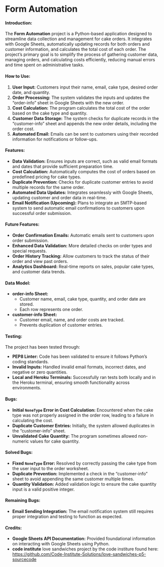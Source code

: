 # Form Automation

#### Introduction:
The **Form Automation** project is a Python-based application designed to streamline data collection and management for cake orders. It integrates with Google Sheets, automatically updating records for both orders and customer information, and calculates the total cost of each order. The project’s primary goal is to simplify the process of gathering customer data, managing orders, and calculating costs efficiently, reducing manual errors and time spent on administrative tasks.

#### How to Use:
1. **User Input:** Customers input their name, email, cake type, desired order date, and quantity.
2. **Order Processing:** The system validates the inputs and updates the “order-info” sheet in Google Sheets with the new order.
3. **Cost Calculation:** The program calculates the total cost of the order based on the cake type and quantity.
4. **Customer Data Storage:** The system checks for duplicate records in the “customer-info” sheet and appends the new order details, including the order cost.
5. **Automated Email:** Emails can be sent to customers using their recorded information for notifications or follow-ups.

#### Features:
- **Data Validation:** Ensures inputs are correct, such as valid email formats and dates that provide sufficient preparation time.
- **Cost Calculation:** Automatically computes the cost of orders based on predefined pricing for cake types.
- **Duplicate Prevention:** Checks for duplicate customer entries to avoid multiple records for the same order.
- **Automated Data Updates:** Integrates seamlessly with Google Sheets, updating customer and order data in real-time.
- **Email Notification (Upcoming):** Plans to integrate an SMTP-based system to send automatic email confirmations to customers upon successful order submission.

#### Future Features:
- **Order Confirmation Emails:** Automatic emails sent to customers upon order submission.
- **Enhanced Data Validation:** More detailed checks on order types and special requests.
- **Order History Tracking:** Allow customers to track the status of their order and view past orders.
- **Analytics Dashboard:** Real-time reports on sales, popular cake types, and customer data trends.

#### Data Model:
- **order-info Sheet:**
  - Customer name, email, cake type, quantity, and order date are stored.
  - Each row represents one order.
- **customer-info Sheet:**
  - Customer email, name, and order costs are tracked.
  - Prevents duplication of customer entries.

#### Testing:
The project has been tested through:
- **PEP8 Linter:** Code has been validated to ensure it follows Python’s coding standards.
- **Invalid Inputs:** Handled invalid email formats, incorrect dates, and negative or zero quantities.
- **Local and Heroku Terminals:** Successfully ran tests both locally and in the Heroku terminal, ensuring smooth functionality across environments.

#### Bugs:
- **Initial `NoneType` Error in Cost Calculation:** Encountered when the cake type was not properly assigned in the order row, leading to a failure in calculating the cost.
- **Duplicate Customer Entries:** Initially, the system allowed duplicates in the “customer-info” sheet.
- **Unvalidated Cake Quantity:** The program sometimes allowed non-numeric values for cake quantity.

#### Solved Bugs:
- **Fixed `NoneType` Error:** Resolved by correctly passing the cake type from the user input to the order worksheet.
- **Duplicate Prevention:** Implemented a check in the “customer-info” sheet to avoid appending the same customer multiple times.
- **Quantity Validation:** Added validation logic to ensure the cake quantity input is a valid positive integer.

#### Remaining Bugs:
- **Email Sending Integration:** The email notification system still requires proper integration and testing to function as expected.
  
#### Credits:
- **Google Sheets API Documentation:** Provided foundational information on interacting with Google Sheets using Python.
- **code institute** love sandwiches project by the code institure found here: https://github.com/Code-Institute-Solutions/love-sandwiches-p5-sourcecode